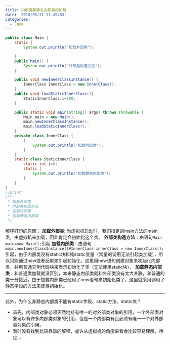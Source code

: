 ```yaml
---
title: 内部类和静态内部类的加载
date: '2018/05/21 11:49:03'
categories:
  - Java
---
```


``` java
public class Main {
    static {
        System.out.println("加载外部类");

    }
    public Main() {
        System.out.println("外部类构造方法");
    }

    public void newInnerClassInstance() {
        InnerClass innerClass = new InnerClass();
    }
    public void loadStaticInnerClass(){
        StaticInnerClass.i=100;
    }

    public static void main(String[] args) throws Throwable {
        Main main = new Main();
        main.newInnerClassInstance();
        main.loadStaticInnerClass();
    }
    private class InnerClass {
        {
            System.out.println("加载内部类");
        }
    }
    static class StaticInnerClass {
        static int i=0;
        static {
            System.out.println("加载静态内部类");
        }
    }
}
//print:
/**
 * 加载外部类
 * 外部类构造方法
 * 加载内部类
 * 加载静态内部类
 */
```
解释打印的原因：
**加载外部类**: 当虚拟机启动时，我们指定的main方法的main类，由虚拟机来加载，因此肯定会初始化这个类。
**外部类构造方法**：由语句`Main main=new Main();`引起
**加载内部类**：由语句`main.newInnerClassInstance()#InnerClass innerClass = new InnerClass();`引起，由于内部类没有static块和纯static变量（常量的调用无法引起类加载），所以只能通过new或者反射来引起初始化，这里用new语句创建对象来初始化内部类，并用普通实例代码块来表示初始化了类（无法使用static块）。
**加载静态内部类**：和普通类加载就没区别，本来静态内部类就和外部类没有太大关联，和普通的类十分接近。由于加载内部类已经用了new语句来初始化类了，这里就采用调用了静态字段的方法来使类初始化。

---

此外，为什么非静态内部类不能有static字段、static方法、static块？
* 首先，内部类对象必须天然地持有唯一的对外部类对象的引用，一个外部类对象可以有许多内部类对象的引用，但是一个内部类有且必须有唯一一个对外部类对象的引用。
* 暂时没有找到比较靠谱的解释，或许从虚拟机的角度来看会比较容易理解，待定...
                                                                                                                                                                                                                                                                                                                                                                                                                                                                                                                                                                                                                                                                                                                                                                                                                                                                                                                                                                                                                                                                                                                                                                                                                                                                                                                                                                                                                                                                                                                                                                                                                                                                                                                                                                                                                                                                                                                                                                                                                                                                                                                                                                                                                                                                                                                                                                                                                                                                                                                                                                                                                                                                                                                                                                                                                                                                                                                                                                                                                                                                                                                                                                                                                                                                                                                                                                                                                                                                                                                                                                                                                                                                                                                                                                                                                                                                                                                                                                                                                                                                                                                                                                                                                                                                                                                                                                                                                                                                                                                                                                                                                                                                                                                                                                                                                                                                                                                                                                                                                                                                                                                                                                                                                                                                                                                                                                                                                                                                                                                                                                                                                                                                                                                                                                                                                                                                                                                                                                                                                                                                                                                                                                                                                                                                                                                                                                                                                                                                                                                                                                                                                                                                                                                                                                                                                                                                                                                                                                                                                                                                                                                                                                                                                                                                                                                                                                                                                                                                                                                                                                                                                                                                                                                                                                                                                                                                                                                                                                                                                                                                                                                                                                                                                                                                                                                                 